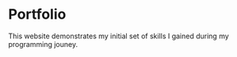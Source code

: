 # Portfolio
This website demonstrates my initial set of skills I gained during my programming jouney.
